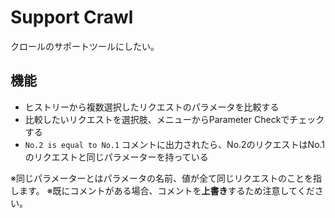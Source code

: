 # Support Crawl

クロールのサポートツールにしたい。

## 機能

- ヒストリーから複数選択したリクエストのパラメータを比較する
- 比較したいリクエストを選択肢、メニューからParameter Checkでチェックする
- `No.2 is equal to No.1` コメントに出力されたら、No.2のリクエストはNo.1のリクエストと同じパラメーターを持っている

※同じパラメーターとはパラメータの名前、値が全て同じリクエストのことを指します。
※既にコメントがある場合、コメントを**上書き**するため注意してください。